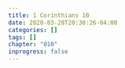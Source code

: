 ```yaml
---
title: 1 Corinthians 10
date: 2020-03-28T20:30:26-04:00
categories: []
tags: []
chapter: "010"
inprogress: false
---
```


